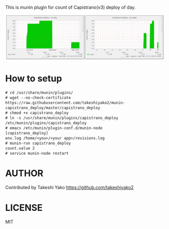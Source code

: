This is munin plugin for count of Capistrano(v3) deploy of day.


![munin-capistrano_deploy example](https://raw.githubusercontent.com/takeshiyako2/munin-capistrano_deploy/master/images/example.png "munin-capistrano_deploy example")


# How to setup

```
# cd /usr/share/munin/plugins/
# wget --no-check-certificate https://raw.githubusercontent.com/takeshiyako2/munin-capistrano_deploy/master/capistrano_deploy
# chmod +x capistrano_deploy
# ln -s /usr/share/munin/plugins/capistrano_deploy /etc/munin/plugins/capistrano_deploy
# emacs /etc/munin/plugin-conf.d/munin-node
[capistrano_deploy]
env.log /home/<you>/<your app>/revisions.log
# munin-run capistrano_deploy
count.value 2
# service munin-node restart
```


# AUTHOR

Contributed by Takeshi Yako
https://github.com/takeshiyako2

# LICENSE

MIT

